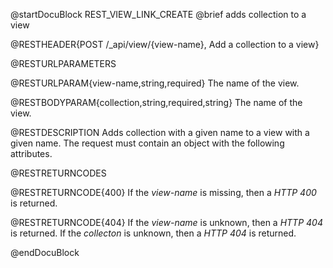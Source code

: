 
@startDocuBlock REST_VIEW_LINK_CREATE
@brief adds collection to a view

@RESTHEADER{POST /_api/view/{view-name}, Add a collection to a view}

@RESTURLPARAMETERS

@RESTURLPARAM{view-name,string,required}
The name of the view.

@RESTBODYPARAM{collection,string,required,string}
The name of the view.

@RESTDESCRIPTION
Adds collection with a given name to a view with a given name.
The request must contain an object with the following attributes.

@RESTRETURNCODES

@RESTRETURNCODE{400}
If the *view-name* is missing, then a *HTTP 400* is
returned.

@RESTRETURNCODE{404}
If the *view-name* is unknown, then a *HTTP 404* is returned.
If the *collecton* is unknown, then a *HTTP 404* is returned.

@endDocuBlock

